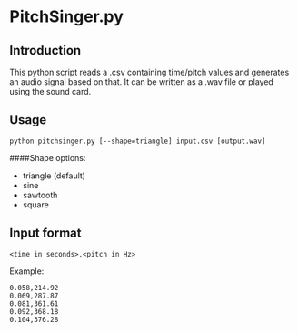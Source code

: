 PitchSinger.py
===

## Introduction

This python script reads a .csv containing time/pitch values and generates an
audio signal based on that. It can be written as a .wav file or played using
the sound card.

## Usage

    python pitchsinger.py [--shape=triangle] input.csv [output.wav]

####Shape options:

* triangle (default)
* sine
* sawtooth
* square

## Input format

    <time in seconds>,<pitch in Hz>

Example:

    0.058,214.92
    0.069,287.87
    0.081,361.61
    0.092,368.18
    0.104,376.28

